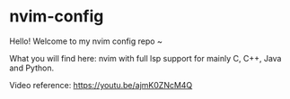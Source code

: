 # nvim-config
Hello! Welcome to my nvim config repo ~

What you will find here: nvim with full lsp support for mainly C, C++, Java and Python.

Video reference: https://youtu.be/ajmK0ZNcM4Q

